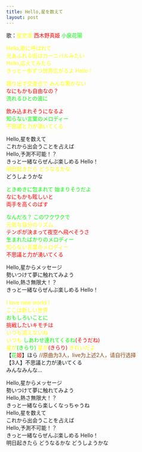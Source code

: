 ```yaml
---
title: Hello,星を数えて
layout: post
---
```

歌：<font color="yellow">星空凛</font> <font color="red">西木野真姫</font> <font color="lime">小泉花陽</font>

<p><font color="yellow">Hello,歌に呼ばれて<br />
光あふれる街はカーニバルみたい<br />
Hello,応えてみたら<br />
きっと一歩ずつ世界広がるよ Hello！</font></p>

<p><font color="yellow">踊り出す交差点で みんな驚かない</font><br />
<font color="red">なにもかも自由なの？</font><br />
<font color="lime">流れるひとの波に</font></p>

<p><font color="red">飲み込まれそうになるよ</font><br />
<font color="lime">知らない言葉のメロディー</font><br />
<font color="yellow">不思議と力が湧いてくる</font></p>

<p>Hello,星を数えて<br />
これから出会うことを占えば<br />
Hello,予測不可能！？<br />
きっと一緒ならぜんぶ楽しめる Hello！<br />
<font color="yellow">明日起きたら どうなるかな</font><br />
どうしようかな</p>

<p><font color="lime">ときめきに包まれて 始まりそうだよ</font><br />
<font color="red">なにもかも眩しいと<br />
両手を高くのばす</font></p>

<p><font color="lime">なんだろ？ このワクワクで</font><br />
<font color="yellow">元気な自分のリズム</font><br />
<font color="red">テンポが決まって夜空へ飛べそうさ</font><br />
<font color="lime">生まれたばかりのメロディー</font><br />
<font color="yellow">知らない言葉のメロディー</font><br />
<font color="red">不思議と力が湧いてくる</font></p>

<p>Hello,星からメッセージ<br />
勢いつけて夢に触れてみよう<br />
Hello,熱さ無限大！？<br />
きっと一緒ならぜんぶ楽しめる Hello！</p>

<p><font color="yellow">I love new world！<br />
ここは新しい世界</font><br />
<font color="lime">おもしろいことに</font><br />
<font color="red">挑戦したいキモチは</font><br />
<font color="yellow">いつも消えないね<br />
いつも</font> <font color="lime">しあわせ連れてくるね</font><font color="red">(そうだね)</font><br />
<font color="yellow">星が</font><font color="lime">(きらり)</font> <font color="yellow">星が</font><font color="red">(きらり)</font> <font color="yellow">きれいだよ</font><br />
【<font color="lime">花</font><font color="red">姬</font>】ほら <font color="saddlebrown">//原曲为3人，live为上述2人，请自行选择</font><br />
【3人】不思議と力が湧いてくる<br />
みんなみんな…</p>

<p>Hello,星からメッセージ<br />
勢いつけて夢に触れてみよう<br />
Hello,熱さ無限大！？<br />
きっと一緒なら楽しくなっちゃうね<br />
Hello,星を数えて<br />
これから出会うことを占えば<br />
Hello,予測不可能！？<br />
きっと一緒ならぜんぶ楽しめる Hello！<br />
明日起きたら どうなるかな どうしようかな</p>